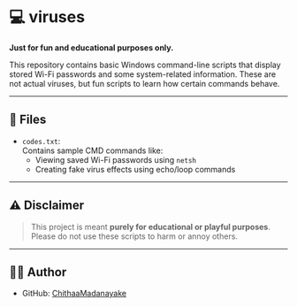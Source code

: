 # 💻 viruses

**Just for fun and educational purposes only.**

This repository contains basic Windows command-line scripts that display stored Wi-Fi passwords and some system-related information. These are not actual viruses, but fun scripts to learn how certain commands behave.

---

## 📁 Files

- `codes.txt`:  
  Contains sample CMD commands like:
  - Viewing saved Wi-Fi passwords using `netsh`
  - Creating fake virus effects using echo/loop commands

---

## ⚠️ Disclaimer

> This project is meant **purely for educational or playful purposes**.  
> Please do not use these scripts to harm or annoy others.

---

## 👩‍💻 Author

- GitHub: [ChithaaMadanayake](https://github.com/ChithaaMadanayake)
